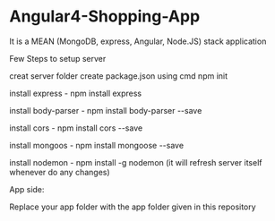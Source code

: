# Angular4-Shopping-App

It is a MEAN (MongoDB, express, Angular, Node.JS) stack application

Few Steps to setup server

creat server folder
create package.json using cmd npm init

install express - npm install express

install body-parser - npm install body-parser --save

install cors - npm install cors --save

install mongoos - npm install mongoose --save

install nodemon - npm install -g nodemon (it will refresh server itself whenever do any changes)


App side:

Replace your app folder with the app folder given in this repository
